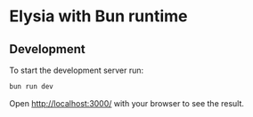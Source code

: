 # Elysia with Bun runtime

## Development

To start the development server run:

```bash
bun run dev
```

Open <http://localhost:3000/> with your browser to see the result.
